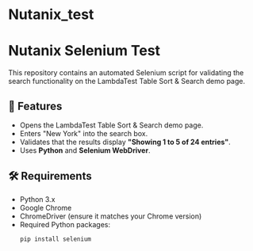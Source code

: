 # Nutanix_test

# Nutanix Selenium Test

This repository contains an automated Selenium script for validating the search functionality on the LambdaTest Table Sort & Search demo page.

## 📌 Features
- Opens the LambdaTest Table Sort & Search demo page.
- Enters "New York" into the search box.
- Validates that the results display **"Showing 1 to 5 of 24 entries"**.
- Uses **Python** and **Selenium WebDriver**.

## 🛠 Requirements
- Python 3.x
- Google Chrome
- ChromeDriver (ensure it matches your Chrome version)
- Required Python packages:
  ```sh
  pip install selenium

